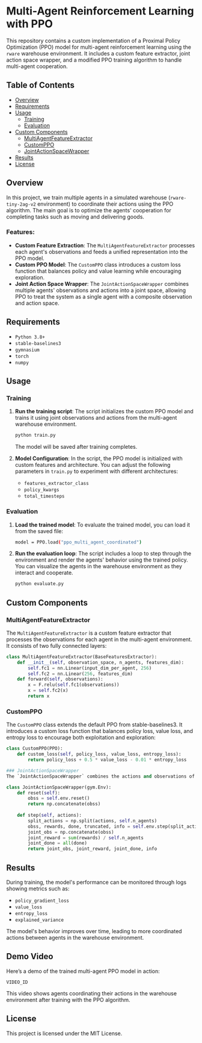 # Multi-Agent Reinforcement Learning with PPO

This repository contains a custom implementation of a Proximal Policy Optimization (PPO) model for multi-agent reinforcement learning using the `rware` warehouse environment. It includes a custom feature extractor, joint action space wrapper, and a modified PPO training algorithm to handle multi-agent cooperation.

## Table of Contents
- [Overview](#overview)
- [Requirements](#requirements)
- [Usage](#usage)
  - [Training](#training)
  - [Evaluation](#evaluation)
- [Custom Components](#custom-components)
  - [MultiAgentFeatureExtractor](#multiagentfeatureextractor)
  - [CustomPPO](#customppo)
  - [JointActionSpaceWrapper](#jointactionspacewrapper)
- [Results](#results)
- [License](#license)

## Overview

In this project, we train multiple agents in a simulated warehouse (`rware-tiny-2ag-v2` environment) to coordinate their actions using the PPO algorithm. The main goal is to optimize the agents' cooperation for completing tasks such as moving and delivering goods.

### Features:
- **Custom Feature Extraction**: The `MultiAgentFeatureExtractor` processes each agent's observations and feeds a unified representation into the PPO model.
- **Custom PPO Model**: The `CustomPPO` class introduces a custom loss function that balances policy and value learning while encouraging exploration.
- **Joint Action Space Wrapper**: The `JointActionSpaceWrapper` combines multiple agents' observations and actions into a joint space, allowing PPO to treat the system as a single agent with a composite observation and action space.

## Requirements

- `Python 3.8+`
- `stable-baselines3`
- `gymnasium`
- `torch`
- `numpy`


## Usage

### Training

1. **Run the training script**:
    The script initializes the custom PPO model and trains it using joint observations and actions from the multi-agent warehouse environment.

    ```bash
    python train.py
    ```

    The model will be saved after training completes.

2. **Model Configuration**:
    In the script, the PPO model is initialized with custom features and architecture. You can adjust the following parameters in `train.py` to experiment with different architectures:
    - `features_extractor_class`
    - `policy_kwargs`
    - `total_timesteps`

### Evaluation

1. **Load the trained model**:
    To evaluate the trained model, you can load it from the saved file:

    ```bash
    model = PPO.load("ppo_multi_agent_coordinated")
    ```

2. **Run the evaluation loop**:
    The script includes a loop to step through the environment and render the agents' behavior using the trained policy. You can visualize the agents in the warehouse environment as they interact and cooperate.

    ```bash
    python evaluate.py
    ```
## Custom Components

### MultiAgentFeatureExtractor

The `MultiAgentFeatureExtractor` is a custom feature extractor that processes the observations for each agent in the multi-agent environment. It consists of two fully connected layers:

```python
class MultiAgentFeatureExtractor(BaseFeaturesExtractor):
    def __init__(self, observation_space, n_agents, features_dim):
        self.fc1 = nn.Linear(input_dim_per_agent, 256)
        self.fc2 = nn.Linear(256, features_dim)
    def forward(self, observations):
        x = F.relu(self.fc1(observations))
        x = self.fc2(x)
        return x
```

### CustomPPO
The `CustomPPO` class extends the default PPO from stable-baselines3. It introduces a custom loss function that balances policy loss, value loss, and entropy loss to encourage both exploitation and exploration:

```python
class CustomPPO(PPO):
    def custom_loss(self, policy_loss, value_loss, entropy_loss):
        return policy_loss + 0.5 * value_loss - 0.01 * entropy_loss

### JointActionSpaceWrapper
The `JointActionSpaceWrapper` combines the actions and observations of all agents into joint spaces so that the PPO model can treat the multi-agent system as a single-agent problem:
```

```python
class JointActionSpaceWrapper(gym.Env):
    def reset(self):
        obss = self.env.reset()
        return np.concatenate(obss)
    
    def step(self, actions):
        split_actions = np.split(actions, self.n_agents)
        obss, rewards, done, truncated, info = self.env.step(split_actions)
        joint_obs = np.concatenate(obss)
        joint_reward = sum(rewards) / self.n_agents
        joint_done = all(done)
        return joint_obs, joint_reward, joint_done, info
```

## Results
During training, the model's performance can be monitored through logs showing metrics such as:

- `policy_gradient_loss`
- `value_loss`
- `entropy_loss`
- `explained_variance`

The model's behavior improves over time, leading to more coordinated actions between agents in the warehouse environment.

## Demo Video
Here’s a demo of the trained multi-agent PPO model in action:

`VIDEO_ID`

This video shows agents coordinating their actions in the warehouse environment after training with the PPO algorithm.

## License
This project is licensed under the MIT License.


